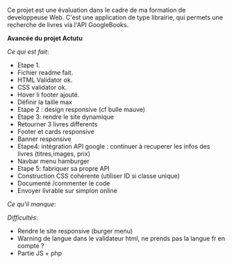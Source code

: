Ce projet est une évaluation dans le cadre de ma formation de developpeuse Web. C'est une application de type librairie, qui permets une recherche de livres via l'API GoogleBooks.

**Avancée du projet Actutu**

*Ce qui est fait*: 
- Etape 1.
- Fichier readme fait.
- HTML Validator ok.
- CSS validator ok.
- Hover li footer ajouté.
- Définir la taille max
- Etape 2 : design responsive (cf bulle mauve)
- Etape 3: rendre le site dynamique
- Retourner 3 livres differents 
- Footer et cards responsive
- Banner responsive
- Etape4: intégration API google : continuer à recuperer les infos des livres (titres,images, prix)
- Navbar menu hamburger
- Etape 5: fabriquer sa propre API
- Construction CSS cohérente (utiliser ID si classe unique)
- Documenté /commenter le code
- Envoyer livrable sur simplon online

*Ce qu'il manque*:


*Difficultés*:
- Rendre le site responsive (burger menu)
- Warning de langue dans le validateur html, ne prends pas la langue fr en compte ?
- Partie JS + php
